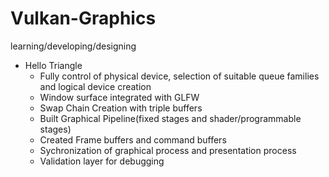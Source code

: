 # Vulkan-Graphics
learning/developing/designing

- Hello Triangle
  * Fully control of physical device, selection of suitable queue families and logical device creation
  * Window surface integrated with GLFW
  * Swap Chain Creation with triple buffers
  * Built Graphical Pipeline(fixed stages and shader/programmable stages)
  * Created Frame buffers and command buffers
  * Sychronization of graphical process and presentation process
  * Validation layer for debugging
